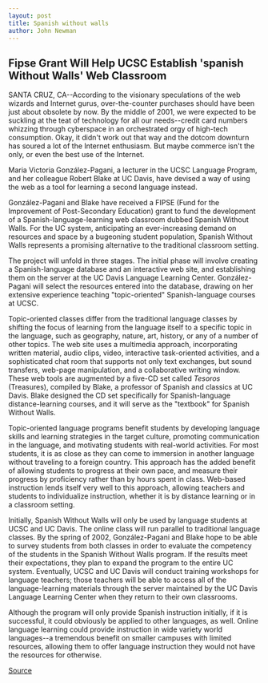```yaml
---
layout: post
title: Spanish without walls
author: John Newman
---
```


## Fipse Grant Will Help UCSC Establish 'spanish Without Walls' Web Classroom

SANTA CRUZ, CA--According to the visionary speculations of the web wizards and Internet gurus, over-the-counter purchases should have been just about obsolete by now. By the middle of 2001, we were expected to be suckling at the teat of technology for all our needs--credit card numbers whizzing through cyberspace in an orchestrated orgy of high-tech consumption. Okay, it didn't work out that way and the dotcom downturn has soured a lot of the Internet enthusiasm. But maybe commerce isn't the only, or even the best use of the Internet.

Maria Victoria González-Pagani, a lecturer in the UCSC Language Program, and her colleague Robert Blake at UC Davis, have devised a way of using the web as a tool for learning a second language instead.

González-Pagani and Blake have received a FIPSE (Fund for the Improvement of Post-Secondary Education) grant to fund the development of a Spanish-language-learning web classroom dubbed Spanish Without Walls. For the UC system, anticipating an ever-increasing demand on resources and space by a bugeoning student population, Spanish Without Walls represents a promising alternative to the traditional classroom setting.

The project will unfold in three stages. The initial phase will involve creating a Spanish-language database and an interactive web site, and establishing them on the server at the UC Davis Language Learning Center. González-Pagani will select the resources entered into the database, drawing on her extensive experience teaching "topic-oriented" Spanish-language courses at UCSC.

Topic-oriented classes differ from the traditional language classes by shifting the focus of learning from the language itself to a specific topic in the language, such as geography, nature, art, history, or any of a number of other topics. The web site uses a multimedia approach, incorporating written material, audio clips, video, interactive task-oriented activities, and a sophisticated chat room that supports not only text exchanges, but sound transfers, web-page manipulation, and a collaborative writing window. These web tools are augmented by a five-CD set called _Tesoros_ (Treasures), compiled by Blake, a professor of Spanish and classics at UC Davis. Blake designed the CD set specifically for Spanish-language distance-learning courses, and it will serve as the "textbook" for Spanish Without Walls.

Topic-oriented language programs benefit students by developing language skills and learning strategies in the target culture, promoting communication in the language, and motivating students with real-world activities. For most students, it is as close as they can come to immersion in another language without traveling to a foreign country. This approach has the added benefit of allowing students to progress at their own pace, and measure their progress by proficiency rather than by hours spent in class. Web-based instruction lends itself very well to this approach, allowing teachers and students to individualize instruction, whether it is by distance learning or in a classroom setting.

Initially, Spanish Without Walls will only be used by language students at UCSC and UC Davis. The online class will run parallel to traditional language classes. By the spring of 2002, González-Pagani and Blake hope to be able to survey students from both classes in order to evaluate the competency of the students in the Spanish Without Walls program. If the results meet their expectations, they plan to expand the program to the entire UC system. Eventually, UCSC and UC Davis will conduct training workshops for language teachers; those teachers will be able to access all of the language-learning materials through the server maintained by the UC Davis Language Learning Center when they return to their own classrooms.

Although the program will only provide Spanish instruction initially, if it is successful, it could obviously be applied to other languages, as well. Online language learning could provide instruction in wide variety world languages--a tremendous benefit on smaller campuses with limited resources, allowing them to offer language instruction they would not have the resources for otherwise.

[Source](http://www1.ucsc.edu/news_events/press_releases/01-02/spanish.html "Permalink to UCSC Press Release: Spanish without walls")